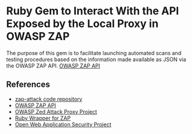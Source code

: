 # Ruby Gem to Interact With the API Exposed by the Local Proxy in OWASP ZAP

The purpose of this gem is to facilitate launching automated scans and testing
procedures based on the information made available as JSON via the OWASP ZAP API.
[OWASP ZAP API](https://github.com/zaproxy/zaproxy/wiki/ApiDetails "zaproxy's ApiDetails wiki at GitHub")

## References

* [zap-attack code repository](https://github.com/decal/zap-attack "decal's zap_attack repository at GitHub")
* [OWASP ZAP API](https://github.com/zaproxy/zaproxy/wiki/ApiDetails "zaproxy's ApiDetails wiki at GitHub")
* [OWASP Zed Attack Proxy Project](https://www.owasp.org/index.php/OWASP_Zed_Attack_Proxy_Project "ZAP Project Home Page at OWASP")
* [Ruby Wrapper for ZAP](https://rubygems.org/gems/owasp_zap "owasp_zap gem at RubyGems.org")
* [Open Web Application Security Project](https://owasp.org "The free and open software security community")
